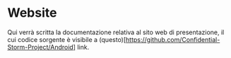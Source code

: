 # Website

Qui verrà scritta la documentazione relativa al sito web di presentazione, il cui codice sorgente è visibile a (questo)[https://github.com/Confidential-Storm-Project/Android] link.

